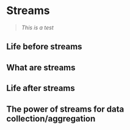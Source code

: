 # Streams

> *This is a test*

## Life before streams

## What are streams

## Life after streams

## The power of streams for data collection/aggregation